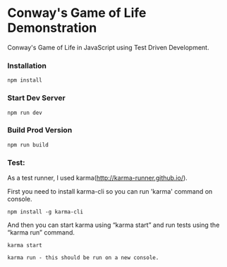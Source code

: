 # Conway's Game of Life Demonstration

Conway's Game of Life in JavaScript using Test Driven Development.


### Installation

```
npm install
```

### Start Dev Server

```
npm run dev
```

### Build Prod Version

```
npm run build
```

### Test:


As a test runner, I used karma(http://karma-runner.github.io/).

First you need to install karma-cli so you can run 'karma' command on console.


```
npm install -g karma-cli
```

And then you can start karma using “karma start” and run tests using the “karma run” command.

```
karma start
```

```
karma run - this should be run on a new console.
```
